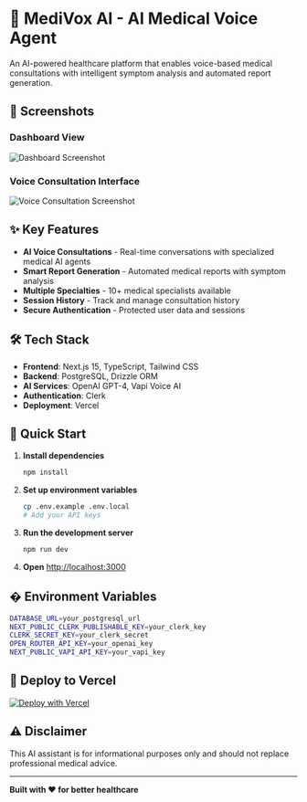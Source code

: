 # 🏥 MediVox AI - AI Medical Voice Agent

An AI-powered healthcare platform that enables voice-based medical consultations with intelligent symptom analysis and automated report generation.

## 📸 Screenshots

### Dashboard View
![Dashboard Screenshot](https://raw.githubusercontent.com/bit-milind42/MediVox-AI-Medical-Voice-Agent/refs/heads/main/Landing-Page.png)

### Voice Consultation Interface
![Voice Consultation Screenshot](https://raw.githubusercontent.com/bit-milind42/MediVox-AI-Medical-Voice-Agent/refs/heads/main/AI-Medical-agent.png)

## ✨ Key Features

- **AI Voice Consultations** - Real-time conversations with specialized medical AI agents
- **Smart Report Generation** - Automated medical reports with symptom analysis
- **Multiple Specialties** - 10+ medical specialists available
- **Session History** - Track and manage consultation history
- **Secure Authentication** - Protected user data and sessions

## 🛠️ Tech Stack

- **Frontend**: Next.js 15, TypeScript, Tailwind CSS
- **Backend**: PostgreSQL, Drizzle ORM
- **AI Services**: OpenAI GPT-4, Vapi Voice AI
- **Authentication**: Clerk
- **Deployment**: Vercel

## 🚀 Quick Start

1. **Install dependencies**
   ```bash
   npm install
   ```

2. **Set up environment variables**
   ```bash
   cp .env.example .env.local
   # Add your API keys
   ```

3. **Run the development server**
   ```bash
   npm run dev
   ```

4. **Open** [http://localhost:3000](http://localhost:3000)

## � Environment Variables

```bash
DATABASE_URL=your_postgresql_url
NEXT_PUBLIC_CLERK_PUBLISHABLE_KEY=your_clerk_key
CLERK_SECRET_KEY=your_clerk_secret
OPEN_ROUTER_API_KEY=your_openai_key
NEXT_PUBLIC_VAPI_API_KEY=your_vapi_key
```

## 🚀 Deploy to Vercel

[![Deploy with Vercel](https://vercel.com/button)](https://vercel.com/new/clone?repository-url=https://github.com/your-username/ai-medical-voice-agent)

## ⚠️ Disclaimer

This AI assistant is for informational purposes only and should not replace professional medical advice.

---

**Built with ❤️ for better healthcare**
